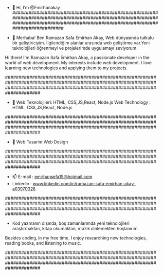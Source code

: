 
- 👋 Hi, I’m @Emirhanakay
#####################################################################################################################################################################################

- 👀 Merhaba! Ben Ramazan Safa Emirhan Akay, Web dünyasında tutkulu bir geliştiriciyim. İlgilendiğim alanlar arasında web geliştirme var.Yeni teknolojileri öğrenmeyi ve projelerimde uygulamayı seviyorum.

Hi there! I'm Ramazan Safa Emirhan Akay, a passionate developer in the world of web development. My interests include web development. I love learning new technologies and applying them to my projects.

#####################################################################################################################################################################################

- 🌱 Web Teknolojileri: HTML, CSS,JS,React, Node.js
    Web Technology : HTML, CSS,JS,React, Node.js
  
#####################################################################################################################################################################################

- 💞️ Web Tasarim
    Web Design
  
#####################################################################################################################################################################################

- 📫 E-mail : emirhansefa15@hotmail.com
- Linkedin : www.linkedin.com/in/ramazan-safa-emirhan-akay-a03970328
  
#####################################################################################################################################################################################

- Kod yazmanın dışında, boş zamanlarımda yeni teknolojileri araştırmaktan, kitap okumaktan, müzik dinlemekten hoşlanırım.

Besides coding, in my free time, I enjoy researching new technologies, reading books, and listening to music.

#####################################################################################################################################################################################

<!---
Emirhanakay/Emirhanakay is a ✨ special ✨ repository because its `README.md` (this file) appears on your GitHub profile.
You can click the Preview link to take a look at your changes.
--->
